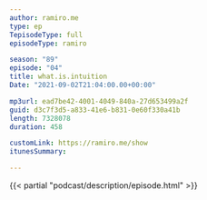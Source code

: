 ```yaml
---
author: ramiro.me
type: ep
TepisodeType: full
episodeType: ramiro

season: "89"
episode: "04"
title: what.is.intuition
Date: "2021-09-02T21:04:00.00+00:00"

mp3url: ead7be42-4001-4049-840a-27d653499a2f
guid: d3c7f3d5-a833-41e6-b831-0e60f330a41b
length: 7328078
duration: 458

customLink: https://ramiro.me/show
itunesSummary:

---
```

{{< partial "podcast/description/episode.html" >}}
